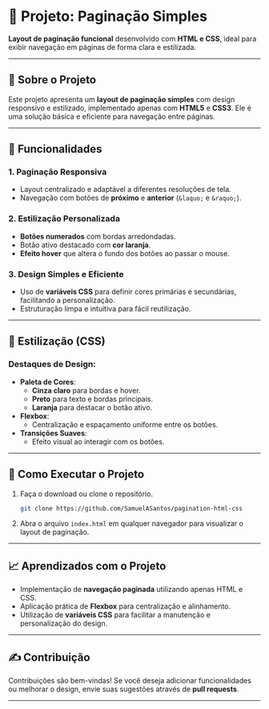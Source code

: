 # 📄 Projeto: Paginação Simples  

**Layout de paginação funcional** desenvolvido com **HTML e CSS**, ideal para exibir navegação em páginas de forma clara e estilizada.  

---

## 📌 **Sobre o Projeto**  

Este projeto apresenta um **layout de paginação simples** com design responsivo e estilizado, implementado apenas com **HTML5** e **CSS3**. Ele é uma solução básica e eficiente para navegação entre páginas.  

---

## 🌟 **Funcionalidades**  

### **1. Paginação Responsiva**  
- Layout centralizado e adaptável a diferentes resoluções de tela.  
- Navegação com botões de **próximo** e **anterior** (`&laquo;` e `&raquo;`).  

### **2. Estilização Personalizada**  
- **Botões numerados** com bordas arredondadas.  
- Botão ativo destacado com **cor laranja**.  
- **Efeito hover** que altera o fundo dos botões ao passar o mouse.  

### **3. Design Simples e Eficiente**  
- Uso de **variáveis CSS** para definir cores primárias e secundárias, facilitando a personalização.  
- Estruturação limpa e intuitiva para fácil reutilização.  

---

## 🎨 **Estilização (CSS)**  

### **Destaques de Design**:  
- **Paleta de Cores**:  
  - **Cinza claro** para bordas e hover.  
  - **Preto** para texto e bordas principais.  
  - **Laranja** para destacar o botão ativo.  
- **Flexbox**:  
  - Centralização e espaçamento uniforme entre os botões.  
- **Transições Suaves**:  
  - Efeito visual ao interagir com os botões.  

---

## 🚀 **Como Executar o Projeto**  

1. Faça o download ou clone o repositório.  
   ```bash
   git clone https://github.com/SamuelASantos/pagination-html-css
   ```
2. Abra o arquivo `index.html` em qualquer navegador para visualizar o layout de paginação.  

---

## 📈 **Aprendizados com o Projeto**  

- Implementação de **navegação paginada** utilizando apenas HTML e CSS.  
- Aplicação prática de **Flexbox** para centralização e alinhamento.  
- Utilização de **variáveis CSS** para facilitar a manutenção e personalização do design.  

---

## ✍️ **Contribuição**  

Contribuições são bem-vindas! Se você deseja adicionar funcionalidades ou melhorar o design, envie suas sugestões através de **pull requests**.  

---
